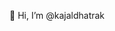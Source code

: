 👋 Hi, I’m @kajaldhatrak

<!---
kajaldhatrak/kajaldhatrak is a ✨ special ✨ repository because its `README.md` (this file) appears on your GitHub profile.
You can click the Preview link to take a look at your changes.
--->
